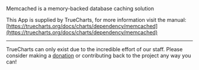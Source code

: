 Memcached is a memory-backed database caching solution

This App is supplied by TrueCharts, for more information visit the manual: [https://truecharts.org/docs/charts/dependency/memcached](https://truecharts.org/docs/charts/dependency/memcached)

---

TrueCharts can only exist due to the incredible effort of our staff.
Please consider making a [donation](https://truecharts.org/docs/about/sponsor) or contributing back to the project any way you can!
